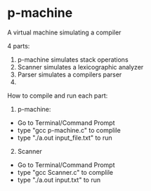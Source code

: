 # p-machine
A virtual machine simulating a compiler 

4 parts:
1. p-machine simulates stack operations 
2. Scanner simulates a lexicographic analyzer
3. Parser simulates a compilers parser
4. 

How to compile and run each part:
1. p-machine:
  - Go to Terminal/Command Prompt
  - type "gcc p-machine.c" to complile
  - type "./a.out input_file.txt" to run
 2. Scanner
  - Go to Terminal/Command Prompt
  - type "gcc Scanner.c" to complile
  - type "./a.out input.txt" to run
